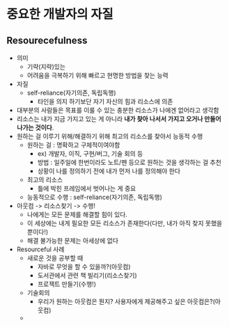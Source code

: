 # 중요한 개발자의 자질

## **Resourecefulness**

- 의미
  - 기략(지략)있는
  - 어려움을 극복하기 위해 빠르고 현명한 방법을 찾는 능력
- 자질
  - self-reliance(자기의존, 독립독행)
    - 타인을 의지 하기보단 자기 자신의 힘과 리소스에 의존
- 대부분의 사람들은 목표를 이룰 수 있는 충분한 리소스가 나에겐 없어라고 생각함
- 리소스는 내가 지금 가지고 있는 게 아니라 **내가 찾아 나서서 가지고 오거나 만들어 나가는 것이다**.
- 원하는 걸 이루기 위해/해결하기 위해 최고의 리소스를 찾아서 능동적 수행
  - 원하는 걸 : 명확하고 구체적이여야함
    - ex) 개발자, 이직, 구현/버그, 기술 회의 등
    - 방법 : 일주일에 한번이라도 노트/펜 등으로 원하는 것을 생각하는 걸 추천
    - 상황이 나를 정의하기 전에 내가 먼저 나를 정의해야 한다
  - 최고의 리소스
    - 틀에 박힌 프레임에서 벗어나는 게 중요
  - 능동적으로 수행 : self-reliance(자기의존, 독립독행)
- 아웃컴 -> 리소스찾기 -> 수행!
  - 나에게는 모든 문제를 해결할 힘이 있다.
  - 이 세상에는 내게 필요한 모든 리소스가 존재한다(다만, 내가 아직 찾지 못했을 뿐이다!)
  - 해결 불가능한 문제는 아세상에 없다
- Resourceful 사례
  - 새로운 것을 공부할 때
    - 자바로 무엇을 할 수 있을까?(아웃컴)
    - 도서관에서 관련 책 빌리기(리소스찾기)
    - 프로젝트 만들기(수행!)
  - 기술회의
    - 우리가 원하는 아웃컴은 뭔지? 사용자에게 제공해주고 싶은 아웃컴은?(아웃컴)
  -
